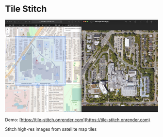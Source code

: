 # Tile Stitch

![tile-stitch example screenshot](https://github.com/ted-piotrowski/tile-stitch/blob/main/public/og-image.jpg?raw=true)

Demo: [https://tile-stitch.onrender.com](https://tile-stitch.onrender.com)

Stitch high-res images from satellite map tiles

